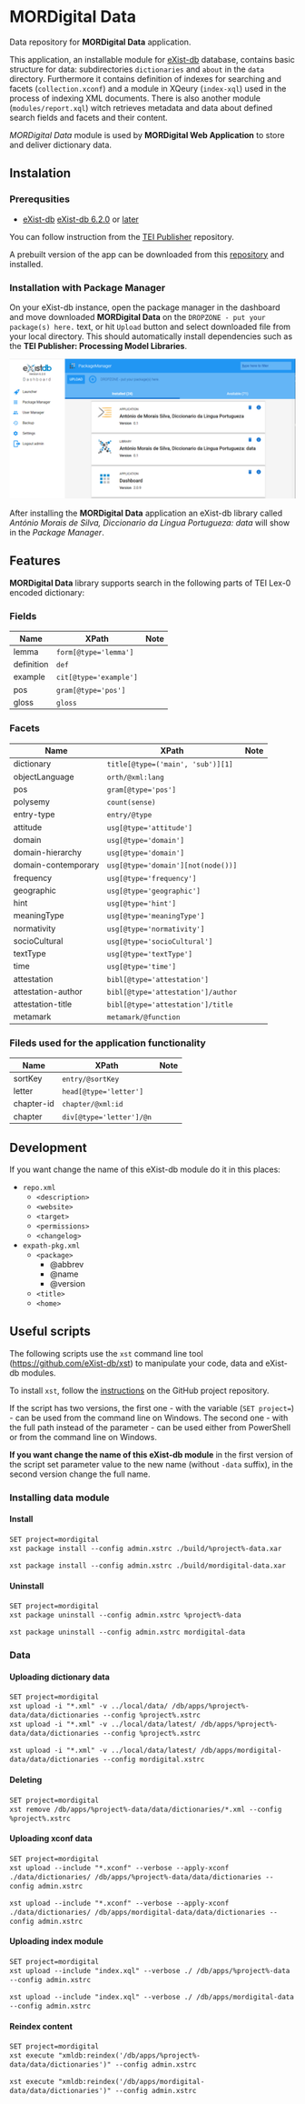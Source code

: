# MORDigital Data

Data repository for **MORDigital Data** application.

This application, an installable module for [eXist-db](https://exist-db.org/) database, contains basic structure for data: subdirectories `dictionaries` and `about` in the `data` directory. Furthermore it contains definition of indexes for searching and facets (`collection.xconf`) and a module in XQeury (`index-xql`) used in the process of indexing XML documents. There is also another module (`modules/report.xql`) witch retrieves metadata and data about defined search fields and facets and their content.

*MORDigital Data* module is used by **MORDigital Web Application** to store and deliver dictionary data.

## Instalation

### Prerequsities

- [eXist-db](https://exist-db.org)  [eXist-db 6.2.0](https://github.com/eXist-db/exist/releases/tag/eXist-6.2.0) or [later](https://github.com/eXist-db/exist/releases/latest)

You can follow instruction from the [TEI Publisher](https://github.com/eeditiones/tei-publisher-app#installation) repository.

A prebuilt version of the app can be downloaded from this [repository](/relases/latest) and installed.

### Installation with Package Manager

On your eXist-db instance, open the package manager in the dashboard and move downloaded **MORDigital Data** on the `DROPZONE - put your package(s) here.` text, or hit `Upload` button and select downloaded file from your local directory. This should automatically install dependencies such as the **TEI Publisher: Processing Model Libraries**.

![Package Manager](docs/images/eXist-db-PackageManager-install-module.png)

After installing the **MORDigital Data** application an eXist-db library called *António Morais de Silva, Diccionario da Lingua Portugueza: data* will show in the *Package Manager*.

## Features

**MORDigital Data** library supports search in the following parts of TEI Lex-0 encoded dictionary:

### Fields

| Name | XPath | Note |
| ---- | ----- |----- |
|lemma|`form[@type='lemma']`||
|definition|`def`||
|example|`cit[@type='example']`||
|pos|`gram[@type='pos']`||
|gloss|`gloss`||

### Facets

| Name | XPath | Note |
| ---- | ----- |----- |
|dictionary|`title[@type=('main', 'sub')][1]`||
|objectLanguage|`orth/@xml:lang`||
|pos|`gram[@type='pos']`||
|polysemy|`count(sense)`||
|entry-type|`entry/@type`||
|attitude|`usg[@type='attitude']`||
|domain|`usg[@type='domain']`||
|domain-hierarchy|`usg[@type='domain']`||
|domain-contemporary|`usg[@type='domain'][not(node())]`||
|frequency|`usg[@type='frequency']`||
|geographic|`usg[@type='geographic']`||
|hint|`usg[@type='hint']`||
|meaningType|`usg[@type='meaningType']`||
|normativity|`usg[@type='normativity']`||
|socioCultural|`usg[@type='socioCultural']`||
|textType|`usg[@type='textType']`||
|time|`usg[@type='time']`||
|attestation|`bibl[@type='attestation']`||
|attestation-author|`bibl[@type='attestation']/author`||
|attestation-title|`bibl[@type='attestation']/title`||
|metamark|`metamark/@function`||

### Fileds used for the application functionality

| Name | XPath | Note |
| ---- | ----- |----- |
|sortKey|`entry/@sortKey`||
|letter|`head[@type='letter']`||
|chapter-id|`chapter/@xml:id`||
|chapter|`div[@type='letter']/@n`||

## Development

If you want change the name of this eXist-db module do it in this places:

- `repo.xml`
  - `<description>`
  - `<website>`
  - `<target>`
  - `<permissions>`
  - `<changelog>`
- `expath-pkg.xml`
  - `<package>`
    - @abbrev
    - @name
    - @version
  - `<title>`
  - `<home>`

## Useful scripts

The following scripts use the `xst` command line tool (<https://github.com/eXist-db/xst>) to manipulate your code, data and eXist-db modules.

To install `xst`, follow the [instructions](https://github.com/eXist-db/xst) on the GitHub project repository.

If the script has two versions, the first one - with the variable (`SET project=`) - can be used from the command line on Windows. The second one - with the full path instead of the parameter - can be used either from PowerShell or from the command line on Windows.

**If you want change the name of this eXist-db module** in the first version of the script set parameter value to the new name (without `-data` suffix), in the second version change the full name.

### Installing data module

#### Install

```script
SET project=mordigital
xst package install --config admin.xstrc ./build/%project%-data.xar
```

```script
xst package install --config admin.xstrc ./build/mordigital-data.xar
```

#### Uninstall

```script
SET project=mordigital
xst package uninstall --config admin.xstrc %project%-data
```

```script
xst package uninstall --config admin.xstrc mordigital-data
```

### Data

#### Uploading dictionary data

```script
SET project=mordigital
xst upload -i "*.xml" -v ../local/data/ /db/apps/%project%-data/data/dictionaries --config %project%.xstrc
xst upload -i "*.xml" -v ../local/data/latest/ /db/apps/%project%-data/data/dictionaries --config %project%.xstrc
```

```script
xst upload -i "*.xml" -v ../local/data/latest/ /db/apps/mordigital-data/data/dictionaries --config mordigital.xstrc
```

#### Deleting

```script
SET project=mordigital
xst remove /db/apps/%project%-data/data/dictionaries/*.xml --config %project%.xstrc
```

#### Uploading xconf data

```script
SET project=mordigital
xst upload --include "*.xconf" --verbose --apply-xconf ./data/dictionaries/ /db/apps/%project%-data/data/dictionaries --config admin.xstrc
```

```script
xst upload --include "*.xconf" --verbose --apply-xconf ./data/dictionaries/ /db/apps/mordigital-data/data/dictionaries --config admin.xstrc
```

#### Uploading index module

```script
SET project=mordigital
xst upload --include "index.xql" --verbose ./ /db/apps/%project%-data --config admin.xstrc
```

```script
xst upload --include "index.xql" --verbose ./ /db/apps/mordigital-data --config admin.xstrc
```

#### Reindex content

```script
SET project=mordigital
xst execute "xmldb:reindex('/db/apps/%project%-data/data/dictionaries')" --config admin.xstrc
```

```script
xst execute "xmldb:reindex('/db/apps/mordigital-data/data/dictionaries')" --config admin.xstrc
```
